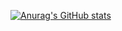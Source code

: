 
[![Anurag's GitHub stats](https://github-readme-stats.vercel.app/api?username=JunYupKim)](https://github.com/anuraghazra/github-readme-stats)

<!--
**JunYupKim/JunYupKim** is a ✨ _special_ ✨ repository because its `README.md` (this file) appears on your GitHub profile.

Here are some ideas to get you started:

- 🔭 I’m currently working on ...
- 🌱 I’m currently learning ...
- 👯 I’m looking to collaborate on ...
- 🤔 I’m looking for help with ...
- 💬 Ask me about ...
- 📫 How to reach me: ...
- 😄 Pronouns: ...
- ⚡ Fun fact: ...
-->
